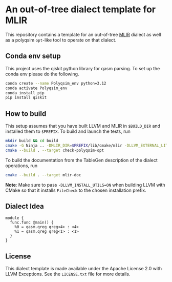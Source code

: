# An out-of-tree dialect template for MLIR

This repository contains a template for an out-of-tree [MLIR](https://mlir.llvm.org/) dialect as well as a
polyqsim `opt`-like tool to operate on that dialect.

## Conda env setup
This project uses the qiskit python library for qasm parsing.
To set up the conda env please do the following.
```sh
conda create --name Polyqsim_env python=3.12
conda activate Polyqsim_env
conda install pip
pip install qiskit
```


## How to build

This setup assumes that you have built LLVM and MLIR in `$BUILD_DIR` and installed them to `$PREFIX`. To build and launch the tests, run
```sh
mkdir build && cd build
cmake -G Ninja .. -DMLIR_DIR=$PREFIX/lib/cmake/mlir -DLLVM_EXTERNAL_LIT=$BUILD_DIR/bin/llvm-lit
cmake --build . --target check-polyqsim-opt
```
To build the documentation from the TableGen description of the dialect
operations, run
```sh
cmake --build . --target mlir-doc
```
**Note**: Make sure to pass `-DLLVM_INSTALL_UTILS=ON` when building LLVM with
CMake so that it installs `FileCheck` to the chosen installation prefix.

## Dialect Idea
```mlir
module {
  func.func @main() {
    %0 = qasm.qreg qreg<4> : <4>
    %1 = qasm.qreg qreg<1> : <1>
  }
}
```
## License

This dialect template is made available under the Apache License 2.0 with LLVM Exceptions. See the `LICENSE.txt` file for more details.
